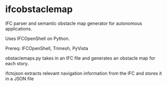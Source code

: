 # ifcobstaclemap
IFC parser and semantic obstacle map generator for autonomous applications.

Uses IFCOpenShell on Python.

Prereq: IFCOpenShell, Trimesh, PyVista

obstaclemaps.py takes in an IFC file and generates an obstacle map for each story.

ifctojson extracts relevant navigation information from the IFC and stores it in a JSON file



